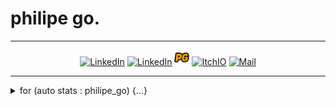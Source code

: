 <p align="center"><h1>philipe go.</h1></p>
<hr>

<p align="center">
  <a href="https://github.com/philipe-go" target="_blank"><img alt="LinkedIn" title="LinkedIn" height="24" width="24" src="./image/github2.png"></a>
  <a href="https://linkedin.com/in/philipe-go" target="_blank"><img alt="LinkedIn" title="LinkedIn" height="24" width="24" src="./image/linkedin2.png"></a>
  <a href="https://philipe-go.dev/" target="_blank"><img alt="Portfolio" title="Portfolio" height="24" width="24" src="./image/Portfolio.png"></a>
  <a href="https://philipego.itch.io/" target="_blank"><img alt="ItchIO" title="Itch.IO" height="21" width="24" src="./image/itchio2.png"></a>
  <a href="mailto:philipe.ng@pm.net" target="_blank"><img alt="Mail" title="Mail" height="24" width="24" src="./image/mail.png"></a>
</p>

<hr>

<details>
<summary> for (auto stats : philipe_go) {...}</summary>
<p align="center">
  
<a href="https://github.com/philipe-go/philipe-go">
  <img
    align="center"
    src="https://github-readme-stats.vercel.app/api/top-langs/?username=philipe-go&layout=compact&langs_count=8&theme=dark"
    height="180px"
  />
</a>

<hr/>
<a href="/">
  <img align="left" alt="Visitor badge" src="https://visitor-badge.glitch.me/badge?page_id=philipe-go.philipe-go" />
</a>

</p>
<br>
</details> 
